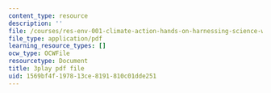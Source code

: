 ```yaml
---
content_type: resource
description: ''
file: /courses/res-env-001-climate-action-hands-on-harnessing-science-with-communities-to-cut-carbon-january-iap-2017/1569bf4f197813ce8191810c01dde251_j4b9U9m9MQA.pdf
file_type: application/pdf
learning_resource_types: []
ocw_type: OCWFile
resourcetype: Document
title: 3play pdf file
uid: 1569bf4f-1978-13ce-8191-810c01dde251
---
```

